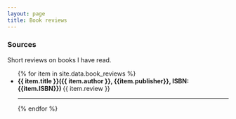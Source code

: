```yaml
---
layout: page
title: Book reviews
---
```


### Sources

Short reviews on books I have read.

<ul>
{% for item in site.data.book_reviews %}
    <li><strong>{{ item.title }}({{ item.author }}, {{item.publisher}}, ISBN:{{item.ISBN}}) </strong>
    {{ item.review }}</li>
    <hr>
{% endfor %}
</ul>
